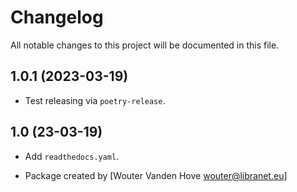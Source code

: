 # Changelog

All notable changes to this project will be documented in this file.

## 1.0.1 (2023-03-19)

- Test releasing via ``poetry-release``.

## 1.0 (23-03-19)

- Add ``readthedocs.yaml``.

- Package created by [Wouter Vanden Hove <wouter@libranet.eu>]
